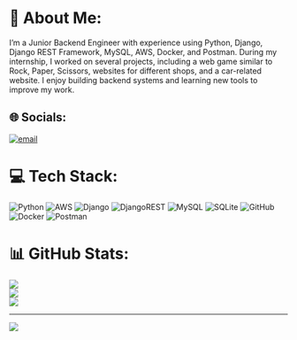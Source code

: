 # 💫 About Me:
I’m a Junior Backend Engineer with experience using Python, Django, Django REST Framework, MySQL, AWS, Docker, and Postman. During my internship, I worked on several projects, including a web game similar to Rock, Paper, Scissors, websites for different shops, and a car-related website. I enjoy building backend systems and learning new tools to improve my work.


## 🌐 Socials:
[![email](https://img.shields.io/badge/Email-D14836?logo=gmail&logoColor=white)](mailto:petoyanarman60@gmail.com) 

# 💻 Tech Stack:
![Python](https://img.shields.io/badge/python-3670A0?style=for-the-badge&logo=python&logoColor=ffdd54) ![AWS](https://img.shields.io/badge/AWS-%23FF9900.svg?style=for-the-badge&logo=amazon-aws&logoColor=white) ![Django](https://img.shields.io/badge/django-%23092E20.svg?style=for-the-badge&logo=django&logoColor=white) ![DjangoREST](https://img.shields.io/badge/DJANGO-REST-ff1709?style=for-the-badge&logo=django&logoColor=white&color=ff1709&labelColor=gray) ![MySQL](https://img.shields.io/badge/mysql-4479A1.svg?style=for-the-badge&logo=mysql&logoColor=white) ![SQLite](https://img.shields.io/badge/sqlite-%2307405e.svg?style=for-the-badge&logo=sqlite&logoColor=white) ![GitHub](https://img.shields.io/badge/github-%23121011.svg?style=for-the-badge&logo=github&logoColor=white) ![Docker](https://img.shields.io/badge/docker-%230db7ed.svg?style=for-the-badge&logo=docker&logoColor=white) ![Postman](https://img.shields.io/badge/Postman-FF6C37?style=for-the-badge&logo=postman&logoColor=white)
# 📊 GitHub Stats:
![](https://github-readme-stats.vercel.app/api?username=ArmanPetoyan&theme=dark&hide_border=false&include_all_commits=false&count_private=false)<br/>
![](https://nirzak-streak-stats.vercel.app/?user=ArmanPetoyan&theme=dark&hide_border=false)<br/>
![](https://github-readme-stats.vercel.app/api/top-langs/?username=ArmanPetoyan&theme=dark&hide_border=false&include_all_commits=false&count_private=false&layout=compact)

---
[![](https://visitcount.itsvg.in/api?id=ArmanPetoyan&icon=0&color=0)](https://visitcount.itsvg.in)

<!-- Proudly created with GPRM ( https://gprm.itsvg.in ) -->

